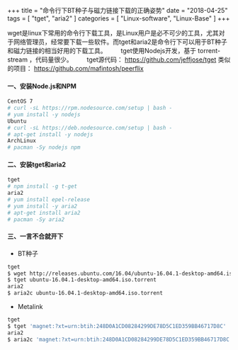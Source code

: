 +++
title = "命令行下BT种子与磁力链接下载的正确姿势"
date = "2018-04-25"
tags = [ "tget", "aria2" ]
categories = [
	"Linux-software",
	"Linux-Base"
]
+++

wget是linux下常用的命令行下载工具，是Linux用户是必不可少的工具，尤其对于网络管理员，经常要下载一些软件。而tget和aria2是命令行下可以用于BT种子和磁力链接的相当好用的下载工具。
　　tget使用Nodejs开发，基于 torrent-stream ，代码量很少。
　　tget源代码： https://github.com/jeffjose/tget 类似的项目： https://github.com/mafintosh/peerflix 

#### 一、安装Node.js和NPM

```bash
CentOS 7
# curl -sL https://rpm.nodesource.com/setup | bash -
# yum install -y nodejs
Ubuntu
# curl -sL https://deb.nodesource.com/setup | bash - 
# apt-get install -y nodejs  
ArchLinux
# pacman -Sy nodejs npm
```

#### 二、安装tget和aria2

```bash
tget
# npm install -g t-get
aria2
# yum install epel-release
# yum install -y aria2
# apt-get install aria2
# pacman -Sy aria2
```

#### 三、一言不合就开下

* BT种子

```bash
tget
$ wget http://releases.ubuntu.com/16.04/ubuntu-16.04.1-desktop-amd64.iso.torrent
$ tget ubuntu-16.04.1-desktop-amd64.iso.torrent 
aria2
$ aria2c ubuntu-16.04.1-desktop-amd64.iso.torrent 
```
* Metalink

```bash
tget
$ tget 'magnet:?xt=urn:btih:248D0A1CD08284299DE78D5C1ED359BB46717D8C'
aria2
$ aria2c 'magnet:?xt=urn:btih:248D0A1CD08284299DE78D5C1ED359BB46717D8C'
```
